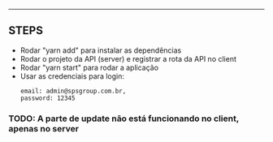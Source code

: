 ----------------------------------
STEPS
----------------------------------
-  Rodar "yarn add" para instalar as dependências
-  Rodar o projeto da API (server) e registrar a rota da API no client
-  Rodar "yarn start" para rodar a aplicação
-  Usar as credenciais para login:
    ```
    email: admin@spsgroup.com.br,
    password: 12345
    ```

### TODO: A parte de update não está funcionando no client, apenas no server
    
